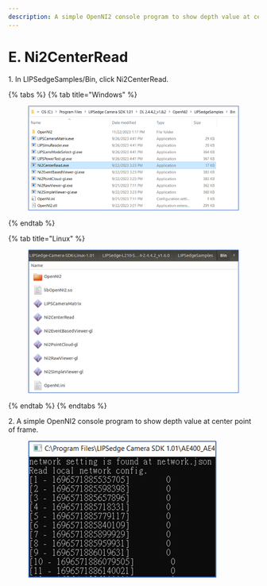 ```yaml
---
description: A simple OpenNI2 console program to show depth value at center point of frame.
---
```


# E. Ni2CenterRead

1\. In LIPSedgeSamples/Bin, click Ni2CenterRead.

{% tabs %}
{% tab title="Windows" %}
<figure><img src="../../.gitbook/assets/global_camera/sample_codes/image (5) (1).png" alt=""><figcaption></figcaption></figure>
{% endtab %}

{% tab title="Linux" %}
<figure><img src="../../.gitbook/assets/global_camera/sample_codes/image (1).png" alt=""><figcaption></figcaption></figure>
{% endtab %}
{% endtabs %}


2\. A simple OpenNI2 console program to show depth value at center point of frame.

<figure><img src="../../.gitbook/assets/global_camera/sample_codes/image (6).png" alt=""><figcaption></figcaption></figure>

